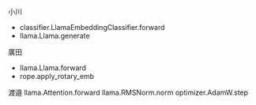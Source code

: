 小川
- classifier.LlamaEmbeddingClassifier.forward
- llama.Llama.generate

廣田
- llama.Llama.forward
- rope.apply_rotary_emb

渡邉 
llama.Attention.forward
llama.RMSNorm.norm
optimizer.AdamW.step